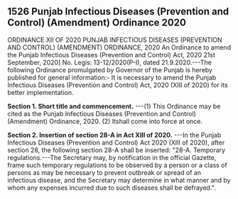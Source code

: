 ## 1526 Punjab Infectious Diseases (Prevention and Control) (Amendment) Ordinance 2020
 
ORDINANCE XII OF 2020
PUNJAB INFECTIOUS DISEASES (PREVENTION AND CONTROL) (AMENDMENT) ORDINANCE, 2020
An Ordinance to amend the Punjab Infectious Diseases
(Prevention and Control) Act, 2020
21st September, 2020]
No. Legis: 13-12/2020(P-I), dated 21.9.2020.---The following Ordinance promulgated by Governor of the Punjab is hereby published for general information:-
It is necessary to amend the Punjab Infectious Diseases (Prevention and Control) Act, 2020 (XIII of 2020) for its better implementation.

**Section 1. Short title and commencement.**
---(1) This Ordinance may be cited as the Punjab Infectious Diseases (Prevention and Control) (Amendment) Ordinance, 2020.
(2) Itshall come into force at once.
 

**Section 2. Insertion of section 28-A in Act XIII of 2020.**
---In the Punjab Infectious Diseases (Prevention and Control) Act 2020 (XIII of 2020), after section 28, the following section 28-A shall be inserted:
   "28-A. Temporary regulations.---The Secretary may, by notification in the official Gazette, frame such temporary regulations to be observed by a person or a class of persons as may be necessary to prevent outbreak or spread of an infectious disease, and the Secretary may determine in what manner and by whom any expenses incurred due to such diseases shall be defrayed.".

